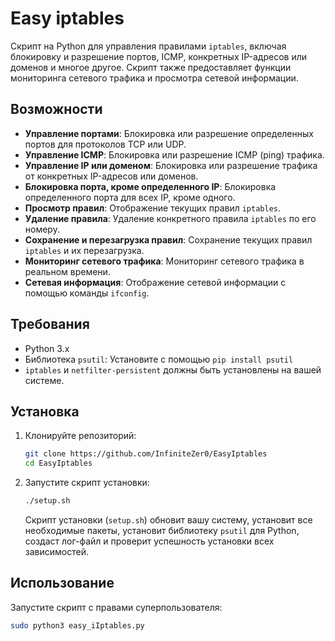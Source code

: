 # Easy iptables

Скрипт на Python для управления правилами `iptables`, включая блокировку и разрешение портов, ICMP, конкретных IP-адресов или доменов и многое другое. Скрипт также предоставляет функции мониторинга сетевого трафика и просмотра сетевой информации.

## Возможности

- **Управление портами**: Блокировка или разрешение определенных портов для протоколов TCP или UDP.
- **Управление ICMP**: Блокировка или разрешение ICMP (ping) трафика.
- **Управление IP или доменом**: Блокировка или разрешение трафика от конкретных IP-адресов или доменов.
- **Блокировка порта, кроме определенного IP**: Блокировка определенного порта для всех IP, кроме одного.
- **Просмотр правил**: Отображение текущих правил `iptables`.
- **Удаление правила**: Удаление конкретного правила `iptables` по его номеру.
- **Сохранение и перезагрузка правил**: Сохранение текущих правил `iptables` и их перезагрузка.
- **Мониторинг сетевого трафика**: Мониторинг сетевого трафика в реальном времени.
- **Сетевая информация**: Отображение сетевой информации с помощью команды `ifconfig`.

## Требования

- Python 3.x
- Библиотека `psutil`: Установите с помощью `pip install psutil`
- `iptables` и `netfilter-persistent` должны быть установлены на вашей системе.

## Установка

1. Клонируйте репозиторий:
    ```bash
    git clone https://github.com/InfiniteZer0/EasyIptables
    cd EasyIptables
    ```

2. Запустите скрипт установки:
    ```bash
    ./setup.sh
    ```

    Скрипт установки (`setup.sh`) обновит вашу систему, установит все необходимые пакеты, установит библиотеку `psutil` для Python, создаст лог-файл и проверит успешность установки всех зависимостей.

## Использование

Запустите скрипт с правами суперпользователя:
```bash
sudo python3 easy_iIptables.py


